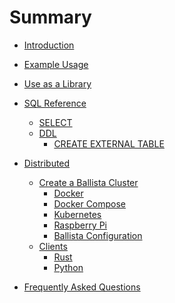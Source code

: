 <!---
  Licensed to the Apache Software Foundation (ASF) under one
  or more contributor license agreements.  See the NOTICE file
  distributed with this work for additional information
  regarding copyright ownership.  The ASF licenses this file
  to you under the Apache License, Version 2.0 (the
  "License"); you may not use this file except in compliance
  with the License.  You may obtain a copy of the License at

    http://www.apache.org/licenses/LICENSE-2.0

  Unless required by applicable law or agreed to in writing,
  software distributed under the License is distributed on an
  "AS IS" BASIS, WITHOUT WARRANTIES OR CONDITIONS OF ANY
  KIND, either express or implied.  See the License for the
  specific language governing permissions and limitations
  under the License.
-->

# Summary

- [Introduction](introduction.md)
- [Example Usage](example-usage.md)
- [Use as a Library](library.md)
- [SQL Reference](sql/introduction.md)

  - [SELECT](sql/select.md)
  - [DDL](sql/ddl.md)
    - [CREATE EXTERNAL TABLE](sql/ddl.md)

- [Distributed](distributed/introduction.md)
  - [Create a Ballista Cluster](distributed/deployment.md)
    - [Docker](distributed/standalone.md)
    - [Docker Compose](distributed/docker-compose.md)
    - [Kubernetes](distributed/kubernetes.md)
    - [Raspberry Pi](distributed/raspberrypi.md)
    - [Ballista Configuration](distributed/configuration.md)
  - [Clients](distributed/clients.md)
    - [Rust](distributed/client-rust.md)
    - [Python](distributed/client-python.md)
- [Frequently Asked Questions](faq.md)
